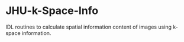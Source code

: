 # JHU-k-Space-Info
IDL routines to calculate spatial information content of images using k-space information.
